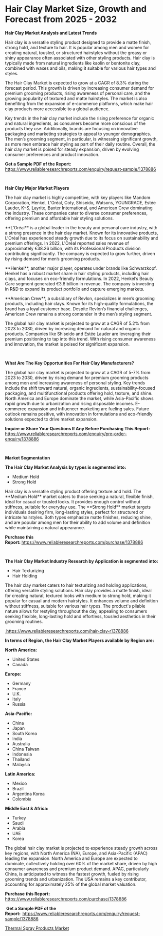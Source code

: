 <p><h1>Hair Clay Market Size, Growth and Forecast from 2025 - 2032</h1></p><p><strong>Hair Clay Market Analysis and Latest Trends</strong></p>
<p><p>Hair clay is a versatile styling product designed to provide a matte finish, strong hold, and texture to hair. It is popular among men and women for creating natural, tousled, or structured hairstyles without the greasy or shiny appearance often associated with other styling products. Hair clay is typically made from natural ingredients like kaolin or bentonite clay, combined with waxes and oils, making it suitable for various hair types and styles.</p><p>The Hair Clay Market is expected to grow at a CAGR of 8.3% during the forecast period. This growth is driven by increasing consumer demand for premium grooming products, rising awareness of personal care, and the growing popularity of textured and matte hairstyles. The market is also benefiting from the expansion of e-commerce platforms, which make hair clay products more accessible to a global audience.</p><p>Key trends in the hair clay market include the rising preference for organic and natural ingredients, as consumers become more conscious of the products they use. Additionally, brands are focusing on innovative packaging and marketing strategies to appeal to younger demographics. The men’s grooming segment, in particular, is witnessing significant growth, as more men embrace hair styling as part of their daily routine. Overall, the hair clay market is poised for steady expansion, driven by evolving consumer preferences and product innovation.</p></p>
<p><strong>Get a Sample PDF of the Report:&nbsp;</strong> <a href="https://www.reliableresearchreports.com/enquiry/request-sample/1378886?utm_campaign=2116&utm_medium=2&utm_source=Github&utm_content=ia&utm_term=25012025&utm_id=hair-clay">https://www.reliableresearchreports.com/enquiry/request-sample/1378886</a></p>
<p>&nbsp;</p>
<p><strong>Hair Clay Major Market Players</strong></p>
<p><p>The hair clay market is highly competitive, with key players like Mandom Corporation, Henkel, L'Oréal, Coty, Shiseido, Watsons, YOUNGRACE, Estée Lauder, K+S, Layrite, Baxter International, and American Crew dominating the industry. These companies cater to diverse consumer preferences, offering premium and affordable hair styling solutions.</p><p>**L'Oréal** is a global leader in the beauty and personal care industry, with a strong presence in the hair clay market. Known for its innovative products, L'Oréal has experienced steady growth due to its focus on sustainability and premium offerings. In 2022, L'Oréal reported sales revenue of approximately €38.26 billion, with its Professional Products division contributing significantly. The company is expected to grow further, driven by rising demand for men’s grooming products.</p><p>**Henkel**, another major player, operates under brands like Schwarzkopf. Henkel has a robust market share in hair styling products, including hair clays, and focuses on eco-friendly formulations. In 2022, Henkel’s Beauty Care segment generated €3.8 billion in revenue. The company is investing in R&D to expand its product portfolio and capture emerging markets.</p><p>**American Crew**, a subsidiary of Revlon, specializes in men’s grooming products, including hair clays. Known for its high-quality formulations, the brand has a loyal customer base. Despite Revlon’s financial challenges, American Crew remains a strong contender in the men’s styling segment.</p><p>The global hair clay market is projected to grow at a CAGR of 5.2% from 2023 to 2030, driven by increasing demand for natural and organic products. Companies like Shiseido and Estée Lauder are leveraging their premium positioning to tap into this trend. With rising consumer awareness and innovation, the market is poised for significant expansion.</p></p>
<p>&nbsp;</p>
<p><strong>What Are The Key Opportunities For Hair Clay Manufacturers?</strong></p>
<p><p>The global hair clay market is projected to grow at a CAGR of 5-7% from 2023 to 2030, driven by rising demand for premium grooming products among men and increasing awareness of personal styling. Key trends include the shift toward natural, organic ingredients, sustainability-focused packaging, and multifunctional products offering hold, texture, and shine. North America and Europe dominate the market, while Asia-Pacific shows rapid growth due to urbanization and rising disposable incomes. E-commerce expansion and influencer marketing are fueling sales. Future outlook remains positive, with innovation in formulations and eco-friendly solutions expected to drive market expansion.</p></p>
<p><strong>Inquire or Share Your Questions If Any Before Purchasing This Report:</strong> <a href="https://www.reliableresearchreports.com/enquiry/pre-order-enquiry/1378886?utm_campaign=2116&utm_medium=2&utm_source=Github&utm_content=ia&utm_term=25012025&utm_id=hair-clay">https://www.reliableresearchreports.com/enquiry/pre-order-enquiry/1378886</a></p>
<p>&nbsp;</p>
<p><strong>Market Segmentation</strong></p>
<p><strong>The Hair Clay Market Analysis by types is segmented into:</strong></p>
<p><ul><li>Medium Hold</li><li>Strong Hold</li></ul></p>
<p><p>Hair clay is a versatile styling product offering texture and hold. The **Medium Hold** market caters to those seeking a natural, flexible finish, ideal for casual or tousled looks. It provides enough control without stiffness, suitable for everyday use. The **Strong Hold** market targets individuals desiring firm, long-lasting styles, perfect for structured or intricate hairstyles. Both types emphasize matte finishes, reducing shine, and are popular among men for their ability to add volume and definition while maintaining a natural appearance.</p></p>
<p><strong>Purchase this Report:&nbsp;</strong><a href="https://www.reliableresearchreports.com/purchase/1378886?utm_campaign=2116&utm_medium=2&utm_source=Github&utm_content=ia&utm_term=25012025&utm_id=hair-clay">https://www.reliableresearchreports.com/purchase/1378886</a></p>
<p>&nbsp;</p>
<p><strong>The Hair Clay Market Industry Research by Application is segmented into:</strong></p>
<p><ul><li>Hair Texturizing</li><li>Hair Holding</li></ul></p>
<p><p>The hair clay market caters to hair texturizing and holding applications, offering versatile styling solutions. Hair clay provides a matte finish, ideal for creating natural, textured looks with medium to strong hold, making it popular for casual and modern hairstyles. It enhances volume and definition without stiffness, suitable for various hair types. The product's pliable nature allows for restyling throughout the day, appealing to consumers seeking flexible, long-lasting hold and effortless, tousled aesthetics in their grooming routines.</p></p>
<p><a href="https://www.reliableresearchreports.com/hair-clay-r1378886?utm_campaign=2116&utm_medium=2&utm_source=Github&utm_content=ia&utm_term=25012025&utm_id=hair-clay">&nbsp;https://www.reliableresearchreports.com/hair-clay-r1378886</a></p>
<p><strong>In terms of Region, the Hair Clay Market Players available by Region are:</strong></p>
<p>
    <p> <strong> North America: </strong>
        <ul>
            <li>United States</li>
            <li>Canada</li>
        </ul>
        </p> 
    <p> <strong> Europe: </strong>
        <ul>
            <li>Germany</li>
            <li>France</li>
            <li>U.K.</li>
            <li>Italy</li>
            <li>Russia</li>
        </ul>
        </p> 
    <p> <strong> Asia-Pacific: </strong>
        <ul>
            <li>China</li>
            <li>Japan</li>
            <li>South Korea</li>
            <li>India</li>
            <li>Australia</li>
            <li>China Taiwan</li>
            <li>Indonesia</li>
            <li>Thailand</li>
            <li>Malaysia</li>
        </ul>
        </p> 
    <p> <strong> Latin America: </strong>
        <ul>
            <li>Mexico</li>
            <li>Brazil</li>
            <li>Argentina Korea</li>
            <li>Colombia</li>
        </ul>
        </p> 
    <p> <strong> Middle East & Africa: </strong>
        <ul>
            <li>Turkey</li>
            <li>Saudi</li>
            <li>Arabia</li>
            <li>UAE</li>
            <li>Korea</li>
        </ul>
    </p>
    </p>
<p><p>The global hair clay market is projected to experience steady growth across key regions, with North America (NA), Europe, and Asia-Pacific (APAC) leading the expansion. North America and Europe are expected to dominate, collectively holding over 60% of the market share, driven by high consumer awareness and premium product demand. APAC, particularly China, is anticipated to witness the fastest growth, fueled by rising grooming trends and urbanization. The USA remains a key contributor, accounting for approximately 25% of the global market valuation.</p></p>
<p><strong>Purchase this Report: </strong><a href="https://www.reliableresearchreports.com/purchase/1378886?utm_campaign=2116&utm_medium=2&utm_source=Github&utm_content=ia&utm_term=25012025&utm_id=hair-clay">https://www.reliableresearchreports.com/purchase/1378886</a></p>
<p>&nbsp;<strong>Get a Sample PDF of the Report:&nbsp;&nbsp;</strong><a href="https://www.reliableresearchreports.com/enquiry/request-sample/1378886?utm_campaign=2116&utm_medium=2&utm_source=Github&utm_content=ia&utm_term=25012025&utm_id=hair-clay">https://www.reliableresearchreports.com/enquiry/request-sample/1378886</a></p>
<p><strong></strong></p>
<p><p><a href="https://github.com/luckyshygirl/Market-Research-Report-List-7/blob/main/thermal-spray-products-market.md?utm_campaign=2116&utm_medium=2&utm_source=Github&utm_content=ia&utm_term=25012025&utm_id=hair-clay">Thermal Spray Products Market</a></p></p>